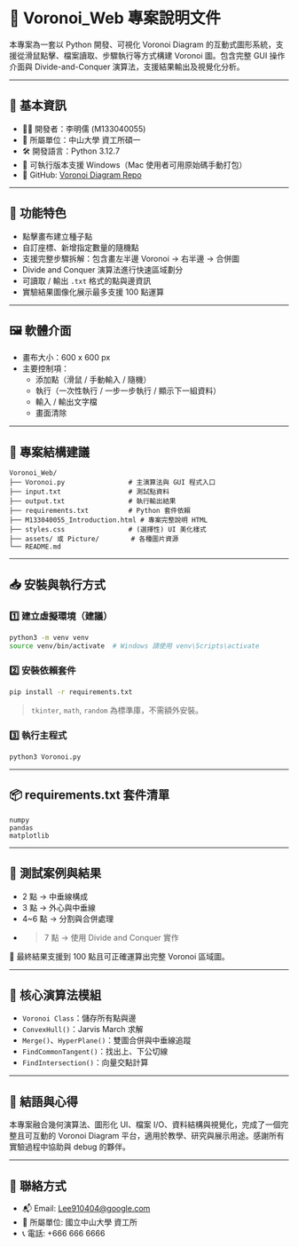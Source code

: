 
# 🧭 Voronoi_Web 專案說明文件

本專案為一套以 Python 開發、可視化 Voronoi Diagram 的互動式圖形系統，支援從滑鼠點擊、檔案讀取、步驟執行等方式構建 Voronoi 圖。包含完整 GUI 操作介面與 Divide-and-Conquer 演算法，支援結果輸出及視覺化分析。

---

## 📌 基本資訊

- 🧑‍💻 開發者：李明儒 (M133040055)
- 🧪 所屬單位：中山大學 資工所碩一
- 🛠 開發語言：Python 3.12.7
- 📁 可執行版本支援 Windows（Mac 使用者可用原始碼手動打包）
- 🔗 GitHub: [Voronoi Diagram Repo](https://github.com/Lee29good/Voronoi-diagram)

---

## 🧮 功能特色

- 點擊畫布建立種子點
- 自訂座標、新增指定數量的隨機點
- 支援完整步驟拆解：包含畫左半邊 Voronoi → 右半邊 → 合併圖
- Divide and Conquer 演算法進行快速區域劃分
- 可讀取 / 輸出 `.txt` 格式的點與邊資訊
- 實驗結果圖像化展示最多支援 100 點運算

---

## 🖼 軟體介面

- 畫布大小：600 x 600 px
- 主要控制項：
  - 添加點（滑鼠 / 手動輸入 / 隨機）
  - 執行（一次性執行 / 一步一步執行 / 顯示下一組資料）
  - 輸入 / 輸出文字檔
  - 畫面清除

---

## 📂 專案結構建議

```
Voronoi_Web/
├── Voronoi.py                # 主演算法與 GUI 程式入口
├── input.txt                 # 測試點資料
├── output.txt                # 執行輸出結果
├── requirements.txt          # Python 套件依賴
├── M133040055_Introduction.html # 專案完整說明 HTML
├── styles.css                # (選擇性) UI 美化樣式
├── assets/ 或 Picture/        # 各種圖片資源
└── README.md
```

---

## 📥 安裝與執行方式

### 1️⃣ 建立虛擬環境（建議）

```bash
python3 -m venv venv
source venv/bin/activate  # Windows 請使用 venv\Scripts\activate
```

### 2️⃣ 安裝依賴套件

```bash
pip install -r requirements.txt
```

> `tkinter`, `math`, `random` 為標準庫，不需額外安裝。

### 3️⃣ 執行主程式

```bash
python3 Voronoi.py
```

---

## 📦 requirements.txt 套件清單

```
numpy
pandas
matplotlib
```

---

## 🧪 測試案例與結果

- 2 點 → 中垂線構成
- 3 點 → 外心與中垂線
- 4~6 點 → 分割與合併處理
- >7 點 → 使用 Divide and Conquer 實作

🎯 最終結果支援到 100 點且可正確運算出完整 Voronoi 區域圖。

---

## 🧠 核心演算法模組

- `Voronoi Class`：儲存所有點與邊
- `ConvexHull()`：Jarvis March 求解
- `Merge()`、`HyperPlane()`：雙圖合併與中垂線追蹤
- `FindCommonTangent()`：找出上、下公切線
- `FindIntersection()`：向量交點計算

---

## 📜 結語與心得

本專案融合幾何演算法、圖形化 UI、檔案 I/O、資料結構與視覺化，完成了一個完整且可互動的 Voronoi Diagram 平台，適用於教學、研究與展示用途。感謝所有實驗過程中協助與 debug 的夥伴。

---

## 🔖 聯絡方式

- 📬 Email: Lee910404@google.com
- 🏫 所屬單位: 國立中山大學 資工所
- 📞 電話: +666 666 6666
